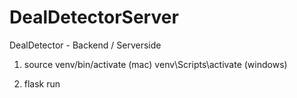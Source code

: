 # DealDetectorServer
DealDetector - Backend / Serverside

1) source venv/bin/activate  (mac)
   venv\Scripts\activate     (windows)

2) flask run
